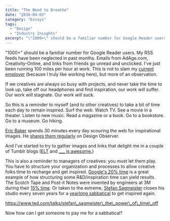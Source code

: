 ```yaml
---
title: "The Need to Breathe"
date: "2010-04-03"
category: "Essays"
tags:
  - "Design"
  - "Industry Insights"
excerpt: "\"1000+\" should be a familiar number for Google Reader users. My RSS feeds have been neglected in past months. Emails from AdAge.com, Creativity-Online, and links from friends go unread and unclicked. I've just been running 100 miles per hour at work. This is not to slam my current employer (because I truly like working here), but more of an observation."
---
```


"1000+" should be a familiar number for Google Reader users. My RSS feeds have been neglected in past months. Emails from AdAge.com, Creativity-Online, and links from friends go unread and unclicked. I've just been running 100 miles per hour at work. This is not to slam my [current employer](http://www.agencypja.com/ "PJA Advertising and Marketing") (because I truly like working here), but more of an observation.

If we creatives are always so busy with projects, and never take the time to look up, take off our headphones and find inspiration, our work _will_ suffer. Our work _will_ stagnate. Our work _will_ suck.

So this is a reminder to myself (and to other creatives) to take a bit of time each day to remain inspired. Surf the web. Watch TV. See a movie in a theater. Listen to new music. Read a magazine or a book. Go to a bookstore. Go to a museum. Go hiking.

[Eric Baker](http://designobserver.com/author.html?author=37 "Design Observer") spends 30 minutes every day scouring the web for inspirational images. He [shares them regularly](http://observatory.designobserver.com/entry.html?entry=13138 "Today, 03.20.10: Observatory: Design Observer") on Design Observer.

And I've started to try to gather images and links that delight me in a couple of Tumblr blogs ([ELT](http://lunarboy.tumblr.com/ "ELT") and [\_\_\_ is awesome.](http://isawesome.tumblr.com/ "___ Is Awesome."))

This is also a reminder to managers of creatives: you must let them play. You have to structure your organization and processes to allow creative folks time to recharge and get inspired. [Google's 20% time](http://www.nytimes.com/2007/10/21/jobs/21pre.html "The Google Way: Give Engineers Room - New York Times") is a great example of how structuring some R&D/inspiration time can yield results. The Scotch Tape and Post-it Notes were invented by engineers at 3M during their [15% time](http://www.wired.com/techbiz/media/news/1998/01/9858 "The 15 Percent Solution"). Or taken to the extreme, [Stefan Sagmeister](http://www.sagmeister.com/index.html "---- Sagmeister, Inc. ----") closes his studio every seven years for a [yearlong sabbatical](http://www.ted.com/talks/stefan_sagmeister_the_power_of_time_off.html "Stefan Sagmeister: The power of time off | Video on TED.com") to get inspired again.

https://www.ted.com/talks/stefan\_sagmeister\_the\_power\_of\_time\_off

Now how can I get someone to pay me for a sabbatical?
